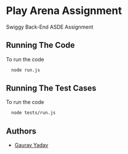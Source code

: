 # Play Arena Assignment
Swiggy Back-End ASDE Assignment

## Running The Code
To run the code

```bash
  node run.js
```

## Running The Test Cases
To run the code

```bash
  node tests/run.js
```

## Authors

- [Gaurav Yadav](https://github.com/theydvgaurav)